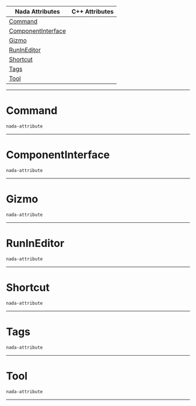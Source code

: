 |Nada Attributes|C++ Attributes|
|---|---|
|[ Command](https://github.com/zeroengineteam/ZeroDocs/blob/master/code_reference/attribute_reference/object_attribute_reference.markdown#command)| |
|[ ComponentInterface](https://github.com/zeroengineteam/ZeroDocs/blob/master/code_reference/attribute_reference/object_attribute_reference.markdown#componentinterface)| |
|[ Gizmo](https://github.com/zeroengineteam/ZeroDocs/blob/master/code_reference/attribute_reference/object_attribute_reference.markdown#gizmo)| |
|[ RunInEditor](https://github.com/zeroengineteam/ZeroDocs/blob/master/code_reference/attribute_reference/object_attribute_reference.markdown#runineditor)| |
|[ Shortcut](https://github.com/zeroengineteam/ZeroDocs/blob/master/code_reference/attribute_reference/object_attribute_reference.markdown#shortcut)| |
|[ Tags](https://github.com/zeroengineteam/ZeroDocs/blob/master/code_reference/attribute_reference/object_attribute_reference.markdown#tags)| |
|[ Tool](https://github.com/zeroengineteam/ZeroDocs/blob/master/code_reference/attribute_reference/object_attribute_reference.markdown#tool)| |



---  
 #  Command

 `nada-attribute`


---  
 #  ComponentInterface

 `nada-attribute`


---  
 #  Gizmo

 `nada-attribute`


---  
 #  RunInEditor

 `nada-attribute`


---  
 #  Shortcut

 `nada-attribute`


---  
 #  Tags

 `nada-attribute`


---  
 #  Tool

 `nada-attribute`


---  
 

 